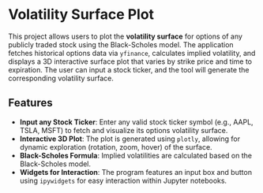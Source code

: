 # Volatility Surface Plot

This project allows users to plot the **volatility surface** for options of any publicly traded stock using the Black-Scholes model. The application fetches historical options data via `yfinance`, calculates implied volatility, and displays a 3D interactive surface plot that varies by strike price and time to expiration. The user can input a stock ticker, and the tool will generate the corresponding volatility surface.

## Features

- **Input any Stock Ticker**: Enter any valid stock ticker symbol (e.g., AAPL, TSLA, MSFT) to fetch and visualize its options volatility surface.
- **Interactive 3D Plot**: The plot is generated using `plotly`, allowing for dynamic exploration (rotation, zoom, hover) of the surface.
- **Black-Scholes Formula**: Implied volatilities are calculated based on the Black-Scholes model.
- **Widgets for Interaction**: The program features an input box and button using `ipywidgets` for easy interaction within Jupyter notebooks.
